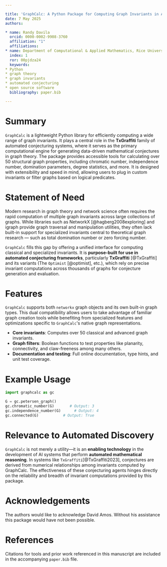 ```yaml
---

title: 'GraphCalc: A Python Package for Computing Graph Invariants in Automated Conjecturing Systems'
date: 7 May 2025
authors:

* name: Randy Davila
  orcid: 0000-0002-9908-3760
  affiliation: "1"
  affiliations:
* name: Department of Computational & Applied Mathematics, Rice University, United States
  index: 1
  ror: 00pjdza24
  keywords:
* Python
* graph theory
* graph invariants
* automated conjecturing
* open source software
  bibliography: paper.bib

---
```


# Summary

`GraphCalc` is a lightweight Python library for efficiently computing a wide range of graph invariants. It plays a central role in the **TxGraffiti** family of automated conjecturing systems, where it serves as the primary computational engine for generating data-driven mathematical conjectures in graph theory. The package provides accessible tools for calculating over 50 structural graph properties, including chromatic number, independence number, domination parameters, degree statistics, and more. It is designed with extensibility and speed in mind, allowing users to plug in custom invariants or filter graphs based on logical predicates.

# Statement of Need

Modern research in graph theory and network science often requires the rapid computation of multiple graph invariants across large collections of graphs. While libraries such as NetworkX [@hagberg2008exploring] and igraph provide graph traversal and manipulation utilities, they often lack built-in support for specialized invariants central to theoretical graph research — such as total domination number or zero forcing number.

`GraphCalc` fills this gap by offering a unified interface for computing classical and specialized invariants. It is **purpose-built for use in automated conjecturing frameworks**, particularly **TxGraffiti** [@TxGraffiti] and its variants (The `Optimist` [@optimist], etc.), which rely on precise invariant computations across thousands of graphs for conjecture generation and evaluation.

# Features

`GraphCalc` supports both `networkx` graph objects and its own built-in graph types. This dual compatibility allows users to take advantage of familiar graph creation tools while benefiting from specialized features and optimizations specific to `GraphCalc`'s native graph representations.

* **Core invariants**: Computes over 50 classical and advanced graph invariants.
* **Graph filters**: Boolean functions to test properties like planarity, connectivity, and claw-freeness among many others.
* **Documentation and testing**: Full online documentation, type hints, and unit test coverage.

# Example Usage

```python
import graphcalc as gc

G = gc.petersen_graph()
gc.chromatic_number(G)       # Output: 3
gc.independence_number(G)      # Output: 4
gc.connected(G)           # Output: True
```

# Relevance to Automated Discovery

`GraphCalc` is not merely a utility—it is an **enabling technology** in the development of AI systems that perform **automated mathematical reasoning**. In systems like `TxGraffiti`[@TxGraffiti2023], conjectures are derived from numerical relationships among invariants computed by GraphCalc. The effectiveness of these conjecturing agents hinges directly on the reliability and breadth of invariant computations provided by this package.

# Acknowledgements

The authors would like to acknowledge David Amos. Without his assistance this package would have not been possible.

# References

Citations for tools and prior work referenced in this manuscript are included in the accompanying `paper.bib` file.
